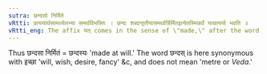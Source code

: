 ```yaml
---
sutra: छन्दसो निर्मिते
vRtti: प्रत्ययार्थसामर्थ्यलभ्या समर्थविभक्तिः । छन्दः शब्दात्तृतीयासमर्थार्न्निर्मितइत्येतस्मिन्नर्थे यत्प्रत्ययो भवति ॥
vRtti_eng: The affix यत् comes in the sense of \"made,\" after the word \"_chhandas_,\" being in the Instrumental case in construction.
---
```

Thus छन्दसा निर्मितं = छन्दस्यः 'made at will.' The word छन्दस् is here synonymous with इच्छा 'will, wish, desire, fancy' &c, and does not mean 'metre or _Veda_.'
